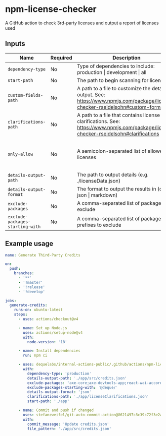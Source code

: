 # npm-license-checker
A GitHub action to check 3rd-party licenses and output a report of licenses used

## Inputs
| Name | Required | Description | Default |
| ---- | -------- | ----------- | ------- |
| `dependency-type` | No | Type of dependencies to include: production \| development \| all | `all` |
| `start-path` | No | The path to begin scanning for licenses | `./` |
| `custom-fields-path` | No | A path to a file to customize the detail output. See: https://www.npmjs.com/package/license-checker-rseidelsohn#custom-format | NA |
| `clarifications-path` | No | A path to a file that contains license clarifications. See: https://www.npmjs.com/package/license-checker-rseidelsohn#clarifications | NA |
| `only-allow` | No | A semicolon-separated list of allowed licenses | [List of common open source licenses] |
| `details-output-path` | No | The path to output details (e.g. ./licenseData.json) | NA |
| `details-output-format` | No | The format to output the results in (csv \| json \| markdown) | `json` |
| `exclude-packages` | No | A comma-separated list of packages to exclude | NA |
| `exclude-packages-starting-with` | No | A comma-separated list of package name prefixes to exclude | NA |

## Example usage
```yaml
name: Generate Third-Party Credits

on:
  push:
    branches:
      - '**'
      - '!master'
      - '!release'
      - '!develop'

jobs:
  generate-credits:
    runs-on: ubuntu-latest
    steps:
      - uses: actions/checkout@v4

      - name: Set up Node.js
        uses: actions/setup-node@v4
        with:
          node-version: '18'

      - name: Install dependencies
        run: npm ci

      - uses: dequelabs/internal-actions-public/.github/actions/npm-license-checker@e1010db9d38031a9fe150a1808dbf714f324cdcd
        with:
          dependency-type: 'production'
          details-output-path: './app/src/credits.json'
          exclude-packages: 'axe-core;axe-devtools-app;react-wai-accordion'
          exclude-packages-starting-with: '@deque/'
          details-output-format: 'json'
          clarifications-path: './app/licenseClarifications.json'
          start-path: './app'

      - name: Commit and push if changed
        uses: stefanzweifel/git-auto-commit-action@8621497c8c39c72f3e2a999a26b4ca1b5058a842
        with:
          commit_message: 'Update credits.json'
          file_pattern: './app/src/credits.json'
```
